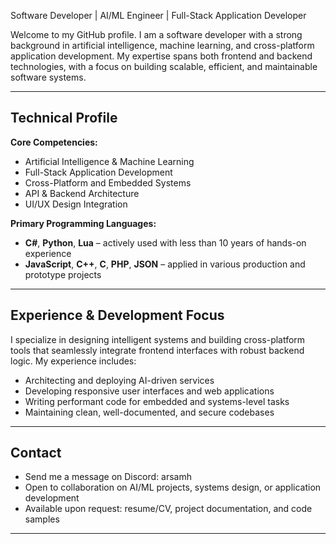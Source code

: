 Software Developer | AI/ML Engineer | Full-Stack Application Developer


Welcome to my GitHub profile. 
I am a software developer with a strong background in artificial intelligence, machine learning, and cross-platform application development. 
My expertise spans both frontend and backend technologies, with a focus on building scalable, efficient, and maintainable software systems.

---

## Technical Profile

**Core Competencies:**
- Artificial Intelligence & Machine Learning
- Full-Stack Application Development
- Cross-Platform and Embedded Systems
- API & Backend Architecture
- UI/UX Design Integration

**Primary Programming Languages:**
- **C#**, **Python**, **Lua** – actively used with less than 10 years of hands-on experience
- **JavaScript**, **C++**, **C**, **PHP**, **JSON** – applied in various production and prototype projects

---

## Experience & Development Focus

I specialize in designing intelligent systems and building cross-platform tools that seamlessly integrate frontend interfaces with robust backend logic. My experience includes:
- Architecting and deploying AI-driven services
- Developing responsive user interfaces and web applications
- Writing performant code for embedded and systems-level tasks
- Maintaining clean, well-documented, and secure codebases

---

## Contact 

- Send me a message on Discord: arsamh
-  Open to collaboration on AI/ML projects, systems design, or application development
-  Available upon request: resume/CV, project documentation, and code samples

---

